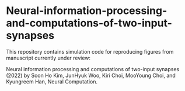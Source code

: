 # Neural-information-processing-and-computations-of-two-input-synapses
This repository contains simulation code for reproducing figures from manuscript currently under review:

Neural information processing and computations of two-input synapses (2022) by Soon Ho Kim, JunHyuk Woo, Kiri Choi, MooYoung Choi, and Kyungreem Han, Neural Computation.


